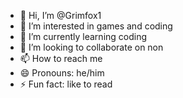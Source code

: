 - 👋 Hi, I’m @Grimfox1
- 👀 I’m interested in games and coding
- 🌱 I’m currently learning coding
- 💞️ I’m looking to collaborate on non
- 📫 How to reach me 
- 😄 Pronouns: he/him
- ⚡ Fun fact: like to read

